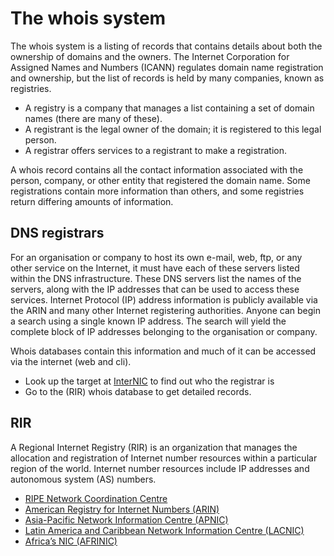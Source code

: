 # The whois system

The whois system is a listing of records that contains details about both the ownership of domains and the owners. 
The Internet Corporation for Assigned Names and Numbers (ICANN) regulates domain name registration and ownership, 
but the list of records is held by many companies, known as registries.

* A registry is a company that manages a list containing a set of domain names (there are many of these).
* A registrant is the legal owner of the domain; it is registered to this legal person.
* A registrar offers services to a registrant to make a registration.

A whois record contains all the contact information associated with the person, company, or other entity that 
registered the domain name. Some registrations contain more information than others, and some registries return 
differing amounts of information.

## DNS registrars

For an organisation or company to host its own e-mail, web, ftp, or any other service on the Internet, it must have 
each of these servers listed within the DNS infrastructure. These DNS servers list the names of the servers, along 
with the IP addresses that can be used to access these services. Internet Protocol (IP) address information is 
publicly available via the ARIN and many other Internet registering authorities. Anyone can begin a search using 
a single known IP address. The search will yield the complete block of IP addresses belonging to the organisation or 
company. 

Whois databases contain this information and much of it can be accessed via the internet (web and cli).

* Look up the target at [InterNIC](https://www.internic.net/whois.html) to find out who the registrar is
* Go to the (RIR) whois database to get detailed records.

##  RIR

A Regional Internet Registry (RIR) is an organization that manages the allocation and registration of Internet 
number resources within a particular region of the world. Internet number resources include IP addresses and 
autonomous system (AS) numbers.

* [RIPE Network Coordination Centre](http://www.ripe.net)
* [American Registry for Internet Numbers (ARIN)](http://www.arin.net)
* [Asia-Pacific Network Information Centre (APNIC)](http://www.apnic.net)
* [Latin America and Caribbean Network Information Centre (LACNIC)](http://lacnic.net)
* [Africa’s NIC (AFRINIC)](http://www.afrinic.net)